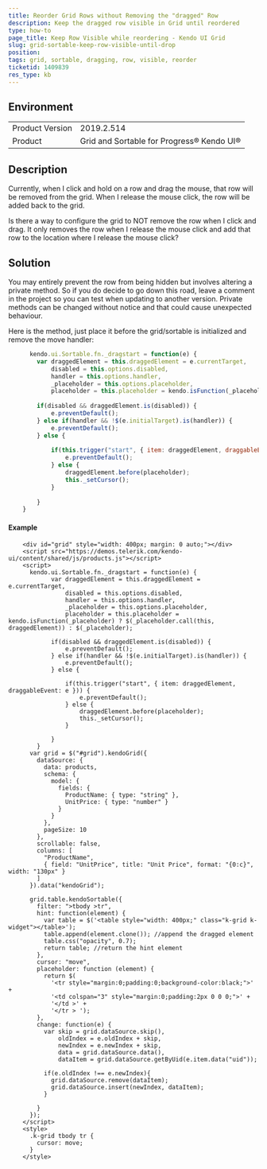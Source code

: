 ```yaml
---
title: Reorder Grid Rows without Removing the "dragged" Row 
description: Keep the dragged row visible in Grid until reordered
type: how-to
page_title: Keep Row Visible while reordering - Kendo UI Grid
slug: grid-sortable-keep-row-visible-until-drop
position: 
tags: grid, sortable, dragging, row, visible, reorder
ticketid: 1409839
res_type: kb
---
```


## Environment
<table>
	<tbody>
		<tr>
			<td>Product Version</td>
			<td>2019.2.514</td>
		</tr>
		<tr>
			<td>Product</td>
			<td>Grid and Sortable for Progress® Kendo UI®</td>
		</tr>
	</tbody>
</table>


## Description

Currently, when I click and hold on a row and drag the mouse, that row will be removed from the grid. When I release the mouse click, the row will be added back to the grid.

Is there a way to configure the grid to NOT remove the row when I click and drag. It only removes the row when I release the mouse click and add that row to the location where I release the mouse click?

## Solution

You may entirely prevent the row from being hidden but involves altering a private method. So if you do decide to go down this road, leave a comment in the project so you can test when updating to another version. Private methods can be changed without notice and that could cause unexpected behaviour. 

Here is the method, just place it before the grid/sortable is initialized and remove the move handler:

```javascript
      kendo.ui.Sortable.fn._dragstart = function(e) {
        var draggedElement = this.draggedElement = e.currentTarget,
            disabled = this.options.disabled,
            handler = this.options.handler,
            _placeholder = this.options.placeholder,
            placeholder = this.placeholder = kendo.isFunction(_placeholder) ? $(_placeholder.call   (this, draggedElement)) : $(_placeholder);
    
        if(disabled && draggedElement.is(disabled)) {
            e.preventDefault();
        } else if(handler && !$(e.initialTarget).is(handler)) {
            e.preventDefault();
        } else {
        
            if(this.trigger("start", { item: draggedElement, draggableEvent: e })) {
                e.preventDefault();
            } else {
                draggedElement.before(placeholder);
                this._setCursor();
            }
    
        }
    }
```
#### Example

```dojo
    <div id="grid" style="width: 400px; margin: 0 auto;"></div>
    <script src="https://demos.telerik.com/kendo-ui/content/shared/js/products.js"></script>
    <script>
      kendo.ui.Sortable.fn._dragstart = function(e) {
            var draggedElement = this.draggedElement = e.currentTarget,
                disabled = this.options.disabled,
                handler = this.options.handler,
                _placeholder = this.options.placeholder,
                placeholder = this.placeholder = kendo.isFunction(_placeholder) ? $(_placeholder.call(this, draggedElement)) : $(_placeholder);

            if(disabled && draggedElement.is(disabled)) {
                e.preventDefault();
            } else if(handler && !$(e.initialTarget).is(handler)) {
                e.preventDefault();
            } else {

                if(this.trigger("start", { item: draggedElement, draggableEvent: e })) {
                    e.preventDefault();
                } else {
                    draggedElement.before(placeholder);
                    this._setCursor();
                }

            }
        }
      var grid = $("#grid").kendoGrid({
        dataSource: {
          data: products,
          schema: {
            model: {
              fields: {
                ProductName: { type: "string" },
                UnitPrice: { type: "number" }
              }
            }
          },
          pageSize: 10
        },
        scrollable: false,
        columns: [
          "ProductName",
          { field: "UnitPrice", title: "Unit Price", format: "{0:c}", width: "130px" }
        ]
      }).data("kendoGrid");

      grid.table.kendoSortable({
        filter: ">tbody >tr",
        hint: function(element) {           
          var table = $('<table style="width: 400px;" class="k-grid k-widget"></table>');
          table.append(element.clone()); //append the dragged element
          table.css("opacity", 0.7);
          return table; //return the hint element
        },
        cursor: "move",
        placeholder: function (element) {
          return $(
            '<tr style="margin:0;padding:0;background-color:black;">' +
            '<td colspan="3" style="margin:0;padding:2px 0 0 0;">' +
            '</td >' +
            '</tr > ');
        },
        change: function(e) {        
          var skip = grid.dataSource.skip(),
              oldIndex = e.oldIndex + skip,
              newIndex = e.newIndex + skip,
              data = grid.dataSource.data(),
              dataItem = grid.dataSource.getByUid(e.item.data("uid"));

          if(e.oldIndex !== e.newIndex){
            grid.dataSource.remove(dataItem);
            grid.dataSource.insert(newIndex, dataItem);
          }

        }
      });
    </script>
    <style>
      .k-grid tbody tr {
        cursor: move;
      }
    </style>  
```
